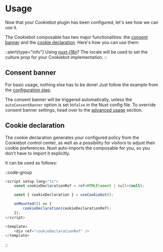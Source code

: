 # Usage

Now that your Cookiebot plugin has been configured, let's see how we can use it.

The Cookiebot composable has two major functionalities: the <a href="https://www.cookiebot.com/en/developer/" target="_blank">consent banner</a> and the <a href="https://www.cookiebot.com/en/manual-implementation/" target="_blank">cookie declaration</a>. Here's how you can use them:

::alert{type="info"}
Using <a href="https://i18n.nuxtjs.org/" target="_blank">nuxt-i18n</a>? The locale will be used to set the culture prop for your Cookiebot implementation.
::

## Consent banner

For basic usage, nothing else has to be done! Just follow the example from the [configuration step](/nuxt/configuration).

The consent banner will be triggered automatically, unless the `autoConsentBanner` option is set to`false` in the Nuxt config file. To override consent banner settings, head over to the [advanced usage](/nuxt/advanced-usage) section.

## Cookie declaration

The cookie declaration generates your configured policy from the Cookiebot control center, as well as a possibility for visitors to adjust their cookie preferences. Nuxt auto-imports the composable for you, so you don't have to import it explicitly.

It can be used as follows:

::code-group

```ts [src/app.vue]
<script setup lang="ts">
	const cookieDeclarationRef = ref<HTMLElement | null>(null);

	const { cookieDeclaration } = useCookiebot();

	onMounted(() => {
		cookieDeclaration(cookieDeclarationRef);
	});
</script>

<template>
	<div ref="cookieDeclarationRef" />
</template>
```

::
